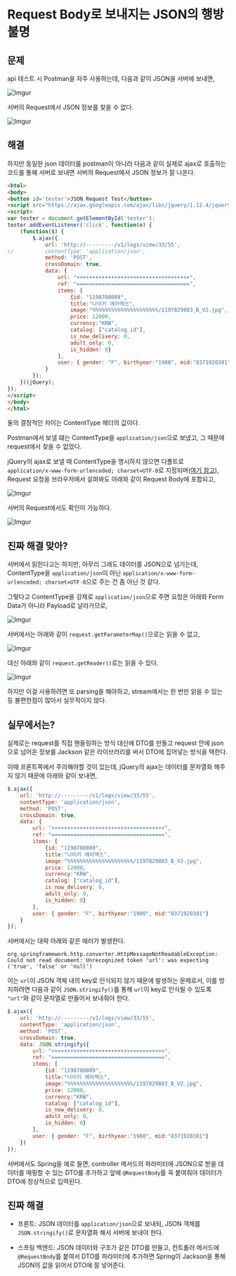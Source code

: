# Request Body로 보내지는 JSON의 행방 불명

## 문제

api 테스트 시 Postman을 자주 사용하는데, 다음과 같이 JSON을 서버에 보내면,

![Imgur](http://i.imgur.com/XVxcdns.png)

서버의 Request에서 JSON 정보를 찾을 수 없다.

![Imgur](http://i.imgur.com/zdLoEy0.png)

## 해결

하지만 동일한 json 데이터를 postman이 아니라 다음과 같이 실제로 ajax로 호출하는 코드를 통해 서버로 보내면 서버의 Request에서 JSON 정보가 잘 나온다.

```html
<html>
<body>
<button id='tester'>JSON Request Test</button>
<script src="https://ajax.googleapis.com/ajax/libs/jquery/1.12.4/jquery.min.js"></script>
<script>
var tester = document.getElementById('tester');
tester.addEventListener('click', function(e) {
	(function($) {
	    $.ajax({
	        url: 'http://---------/v1/logs/view/33/55',
//	        contentType: 'application/json',
	        method: 'POST',
	        crossDomain: true,
	        data: {
	            url: "++++++++++++++++++++++++++++++++++++",
	            ref: "====================================",
	            items: [
	                {id: "1198708089",
	                title:"나이키 에어맥스",
	                image:"%%%%%%%%%%%%%%%%%%%%%/1197829883_B_V2.jpg",
	                price: 12000,
	                currency:"KRW",
	                catalog: ["catalog_id"],
	                is_now_delivery: 0,
	                adult_only: 0,
	                is_hidden: 0}
	            ],
	            user: { gender: "F", birthyear:"1980", mid:"8371920381"}
	        }
	    });
	})(jQuery);
});
</script>
</body>
</html>
```

둘의 결정적인 차이는 ContentType 헤더의 값이다.

Postman에서 보낼 떄는 ContentType을 `application/json`으로 보냈고, 그 때문에 request에서 찾을 수 없었다.

jQuery의 ajax로 보낼 때 ContentType을 명시하지 않으면 디폴트로 `application/x-www-form-urlencoded; charset=UTF-8`로 지정되며([여기 참고](http://api.jquery.com/jQuery.ajax/)), Request 요청을 브라우저에서 살펴봐도 아래와 같이 Request Body에 포함되고,

![Imgur](http://i.imgur.com/3ZAtT6n.png)

서버의 Request에서도 확인이 가능하다.

![Imgur](http://i.imgur.com/tH0DcQG.png)

## 진짜 해결 맞아?

서버에서 읽힌다고는 하지만, 아무리 그래도 데이터를 JSON으로 넘기는데, ContentType을 `application/json`이 아닌 `application/x-www-form-urlencoded; charset=UTF-8`으로 주는 건 좀 아닌 것 같다.

그렇다고 ContentType을 강제로 `application/json`으로 주면 요청은 아래와 Form Data가 아니라 Payload로 날라가므로,

![Imgur](http://i.imgur.com/MTE7wEJ.png)

서버에서는 아래와 같이 `request.getParameterMap()`으로는 읽을 수 없고,

![Imgur](http://i.imgur.com/sbVbEB9.png)

대신 아래와 같이 `request.getReader()`로는 읽을 수 있다. 

![Imgur](http://i.imgur.com/jYT2dAG.png)

하지만 이걸 사용하려면 또 parsing을 해야하고, stream에서는 한 번만 읽을 수 있는 등 불편한점이 많아서 실무적이지 않다.

## 실무에서는?

실제로는 request를 직접 핸들링하는 방식 대신에 DTO를 만들고 request 안에 json으로 넘어온 정보를 Jackson 같은 라이브러리를 써서 DTO에 집어넣는 방식을 택한다.

이때 프론트쪽에서 주의해야할 것이 있는데, jQuery의 ajax는 데이터를 문자열화 해주지 않기 때문에 아래와 같이 보내면,

```javascript
$.ajax({
    url: 'http://---------/v1/logs/view/33/55',
    contentType: 'application/json',
    method: 'POST',
    crossDomain: true,
    data: {
        url: "++++++++++++++++++++++++++++++++++++",
        ref: "====================================",
        items: [
            {id: "1198708089",
            title:"나이키 에어맥스",
            image:"%%%%%%%%%%%%%%%%%%%%%/1197829883_B_V2.jpg",
            price: 12000,
            currency:"KRW",
            catalog: ["catalog_id"],
            is_now_delivery: 0,
            adult_only: 0,
            is_hidden: 0}
        ],
        user: { gender: "F", birthyear:"1980", mid:"8371920381"}
    }
});
```

서버에서는 대략 아래와 같은 에러가 발생한다.

```
org.springframework.http.converter.HttpMessageNotReadableException: Could not read document: Unrecognized token 'url': was expecting ('true', 'false' or 'null')
```

이는 `url`이 JSON 객체 내의 key로 인식되지 않기 때문에 발생하는 문제로서, 이를 방지하려면 다음과 같이 `JSON.stringify()`를 통해 `url`이 key로 인식될 수 있도록 `"url"`와 같이 문자열로 만들어서 보내줘야 한다.

```javascript
$.ajax({
    url: 'http://---------/v1/logs/view/33/55',
    contentType: 'application/json',
    method: 'POST',
    crossDomain: true,
    data: JSON.stringify({
        url: "++++++++++++++++++++++++++++++++++++",
        ref: "====================================",
        items: [
            {id: "1198708089",
            title:"나이키 에어맥스",
            image:"%%%%%%%%%%%%%%%%%%%%%/1197829883_B_V2.jpg",
            price: 12000,
            currency:"KRW",
            catalog: ["catalog_id"],
            is_now_delivery: 0,
            adult_only: 0,
            is_hidden: 0}
        ],
        user: { gender: "F", birthyear:"1980", mid:"8371920381"}
    })
});
```
서버에서도 Spring을 예로 들면, controller 메서드의 파라미터에 JSON으로 받을 데이터를 매핑할 수 있는 DTO를 추가하고 앞에 `@RequestBody`를 꼭 붙여줘야 데이터가 DTO에 정상적으로 입력된다.

## 진짜 해결

- 프론트: JSON 데이터를 `application/json`으로 보내되, JSON 객체를 `JSON.stringify()`로 문자열화 해서 서버에 보내야 한다.

- 스프링 백엔드: JSON 데이터와 구조가 같은 DTO를 만들고, 컨트롤러 메서드에 `@RequestBody`를 붙여서 DTO를 파라미터에 추가하면 Spring이 Jackson을 통해 JSON의 값을 읽어서 DTO에 잘 넣어준다.



